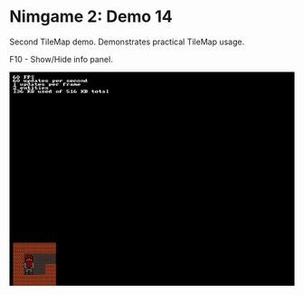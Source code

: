 Nimgame 2: Demo 14
==================

Second TileMap demo. Demonstrates practical TileMap usage.

F10 - Show/Hide info panel.

![Screenshot](demo14.png)

